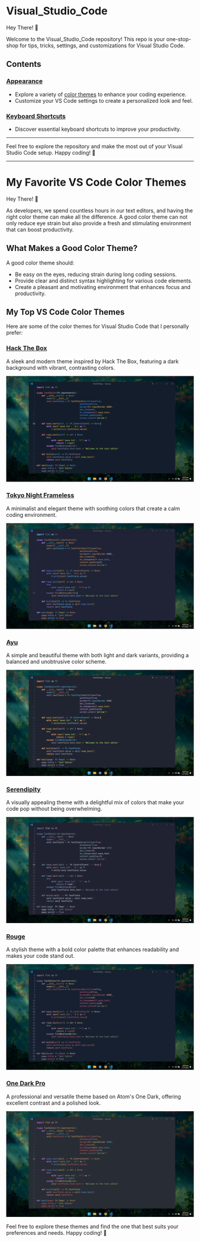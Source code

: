 # Visual_Studio_Code

Hey There! 👋

Welcome to the Visual_Studio_Code repository! This repo is your one-stop-shop for tips, tricks, settings, and customizations for Visual Studio Code.

## Contents

### [Appearance](path_to_themes_page)

-   Explore a variety of [color themes](Themes/README.md) to enhance your coding experience.
-   Customize your VS Code settings to create a personalized look and feel.

### [Keyboard Shortcuts](path_to_keyboard_shortcuts_page)

-   Discover essential keyboard shortcuts to improve your productivity.

---

Feel free to explore the repository and make the most out of your Visual Studio Code setup. Happy coding! 🚀

---



# My Favorite VS Code Color Themes

Hey There! 👋

As developers, we spend countless hours in our text editors, and having the right color theme can make all the difference. A good color theme can not only reduce eye strain but also provide a fresh and stimulating environment that can boost productivity.

## What Makes a Good Color Theme?

A good color theme should:

-   Be easy on the eyes, reducing strain during long coding sessions.
-   Provide clear and distinct syntax highlighting for various code elements.
-   Create a pleasant and motivating environment that enhances focus and productivity.

## My Top VS Code Color Themes

Here are some of the color themes for Visual Studio Code that I personally prefer:

### [Hack The Box](https://marketplace.visualstudio.com/items?itemName=silofy.hackthebox)

A sleek and modern theme inspired by Hack The Box, featuring a dark background with vibrant, contrasting colors.

![hack_the_box](./assets/hack_the_box.png)

### [Tokyo Night Frameless](https://marketplace.visualstudio.com/items?itemName=MagdalenaLipka.tokyo-night-frameless)

A minimalist and elegant theme with soothing colors that create a calm coding environment.

![hack_the_box](./assets/toyko_night_storm_frameless.png)

### [Ayu](https://marketplace.visualstudio.com/items?itemName=teabyii.ayu)

A simple and beautiful theme with both light and dark variants, providing a balanced and unobtrusive color scheme.

![hack_the_box](./assets/ayu_mirage.png)

### [Serendipity](https://marketplace.visualstudio.com/items?itemName=wicked-labs.wvsc-serendipity)

A visually appealing theme with a delightful mix of colors that make your code pop without being overwhelming.

![hack_the_box](./assets/serendipity_sunset.png)

### [Rouge](https://marketplace.visualstudio.com/items?itemName=josef.rouge-theme)

A stylish theme with a bold color palette that enhances readability and makes your code stand out.

![hack_the_box](./assets/rouge_theme.png)

### [One Dark Pro](https://marketplace.visualstudio.com/items?itemName=zhuangtongfa.Material-theme)

A professional and versatile theme based on Atom's One Dark, offering excellent contrast and a polished look.

![hack_the_box](./assets/one_dark_pro.png)

Feel free to explore these themes and find the one that best suits your preferences and needs. Happy coding! 🚀
